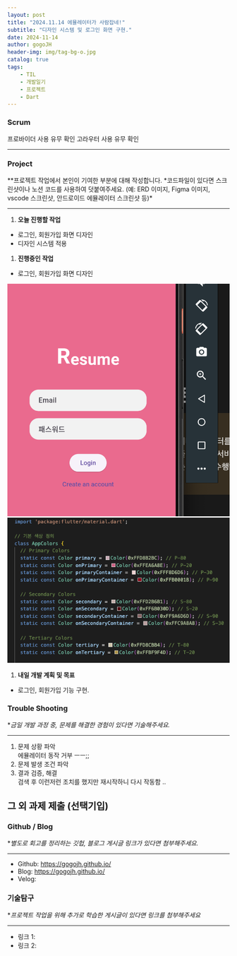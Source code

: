 ```yaml
---
layout: post
title: "2024.11.14 에뮬레이터가 사람잡네!"
subtitle: "디자인 시스템 및 로그인 화면 구현."
date: 2024-11-14
author: gogoJH
header-img: img/tag-bg-o.jpg
catalog: true
tags:
    - TIL
    - 개발일기
    - 프로젝트
    - Dart
---
```


### Scrum

프로바이더 사용 유무 확인
고라우터 사용 유무 확인

---

### Project

\**프로젝트 작업에서 본인이 기여한 부분에 대해 작성합니다.
*코드파일이 있다면 스크린샷이나 노션 코드를 사용하여 덧붙여주세요.
(예: ERD 이미지, Figma 이미지, vscode 스크린샷, 안드로이드 에뮬레이터 스크린샷 등)\*

---

1. **오늘 진행할 작업**

-   로그인, 회원가입 화면 디자인
-   디자인 시스템 적용

1. **진행중인 작업**

-   로그인, 회원가입 화면 디자인

[![Figma](/img/app_start.png)](https://www.figma.com/design/SWr5IEAGEYHyWE1kijCpQh/resumeElice?node-id=0-1&t=RPuOVoDimmtMwYE0-1)
[![Notion](/img/code.png)](https://www.notion.so/elice-track/1-1372bb984257801fab5dd782d808fe72?p=13c2bb98425780599072fbfcb80e5933&pm=s)

1. **내일 개발 계획 및 목표**

-   로그인, 회원가입 기능 구현.

### Trouble Shooting

\*_금일 개발 과정 중, 문제를 해결한 경험이 있다면 기술해주세요._

---

1. 문제 상황 파악
   <br>
   에뮬레이터 동작 거부 ㅡㅡ;;
   <br>
2. 문제 발생 조건 파악
3. 결과 검증, 해결
   <br>
   검색 후 이런저런 조치를 했지만 재시작하니 다시 작동함 ..
   <br>

## 그 외 과제 제출 (선택기입)

### Github / Blog

\*_별도로 회고를 정리하는 깃헙, 블로그 게시글 링크가 있다면 첨부해주세요._

---

-   Github: https://gogojh.github.io/
-   Blog: https://gogojh.github.io/
-   Velog:

### 기술탐구

\*_프로젝트 작업을 위해 추가로 학습한 게시글이 있다면 링크를 첨부해주세요_

---

-   링크 1:
-   링크 2:
